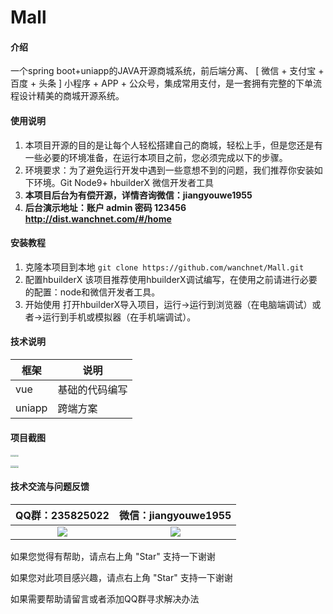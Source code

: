 # Mall

#### 介绍
一个spring boot+uniapp的JAVA开源商城系统，前后端分离、 [ 微信 + 支付宝 + 百度 + 头条 ] 小程序 + APP + 公众号，集成常用支付，是一套拥有完整的下单流程设计精美的商城开源系统。


#### 使用说明

1.  本项目开源的目的是让每个人轻松搭建自己的商城，轻松上手，但是您还是有一些必要的环境准备，在运行本项目之前，您必须完成以下的步骤。
2.  环境要求：为了避免运行开发中遇到一些意想不到的问题，我们推荐你安装如下环境。Git Node9+ hbuilderX 微信开发者工具
3.  **本项目后台为有偿开源，详情咨询微信：jiangyouwe1955**
4.  **后台演示地址：账户 admin  密码 123456  http://dist.wanchnet.com/#/home** 

#### 安装教程

1.  克隆本项目到本地
    `git clone https://github.com/wanchnet/Mall.git`
2.  配置hbuilderX
    该项目推荐使用hbuilderX调试编写，在使用之前请进行必要的配置：node和微信开发者工具。
3.  开始使用
    打开hbuilderX导入项目，运行->运行到浏览器（在电脑端调试）或者->运行到手机或模拟器（在手机端调试）。

#### 技术说明
|框架   |说明   |
|---|---|
|vue   |基础的代码编写   |
|uniapp   |跨端方案   |

#### 项目截图

<img src="https://github.com/wanchnet/picture/blob/master/cut/detail.jpg" style="zoom:20%;" /><img src="https://github.com/wanchnet/picture/blob/master/cut/fenlei.jpg" style="zoom:20%;" /><img src="https://github.com/wanchnet/picture/blob/master/cut/index.jpg" style="zoom:20%;" /><img src="hhttps://github.com/wanchnet/picture/blob/master/cut/index1.jpg" style="zoom:20%;" />

<img src="https://github.com/wanchnet/picture/blob/master/cut/info.jpg" style="zoom:20%;" /><img src="https://github.com/wanchnet/picture/blob/master/cut/login.jpg" style="zoom:20%;" /><img src="https://github.com/wanchnet/picture/blob/master/cut/person.jpg" style="zoom:20%;" /><img src="https://github.com/wanchnet/picture/blob/master/cut/regiest.jpg" style="zoom:20%;" />





#### 技术交流与问题反馈

|                       QQ群：235825022                        |                     微信：jiangyouwe1955                     |
| :----------------------------------------------------------: | :----------------------------------------------------------: |
| ![](https://github.com/wanchnet/picture/blob/master/qrcode/qq.png) | ![](https://github.com/wanchnet/picture/blob/master/qrcode/wechat.png) |

如果您觉得有帮助，请点右上角 "Star" 支持一下谢谢

如果您对此项目感兴趣，请点右上角 "Star" 支持一下谢谢

如果需要帮助请留言或者添加QQ群寻求解决办法


